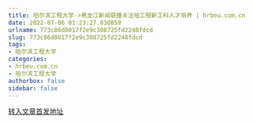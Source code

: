 ```yaml
---
title: 哈尔滨工程大学->黑龙江新闻联播关注哈工程新工科人才培养 | hrbeu.com.cn
date: 2022-07-06 01:23:27.830859
urlname: 773c86d8017f2e9c308725fd2248fdcd
slug: 773c86d8017f2e9c308725fd2248fdcd
tags: 
- 哈尔滨工程大学
categories:
- hrbeu.com.cn
- 哈尔滨工程大学
authorbox: false
sidebar: false
---
```





[转入文章首发地址](http://gongxue.cn/info/1141/72294.htm)